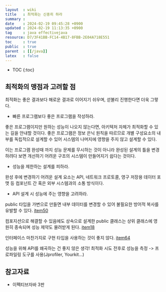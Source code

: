 ```yaml
---
layout  : wiki
title   : 최적화는 신중히 하라 
summary : 
date    : 2024-02-19 09:45:28 +0900
updated : 2024-02-19 11:13:35 +0900
tag     : java effectivejava
resource: D7/3F41BB-FC14-4B17-8FBB-2E04A718E551
toc     : true
public  : true
parent  : [[/java]]
latex   : false
---
```

* TOC
{:toc}

## 최적화의 맹점과 고려할 점

최적화는 좋은 결과보다 해로운 결과로 이어지기 쉬우며, 섣불리 진행한다면 더욱 그렇다.

- 빠른 프로그램보다 좋은 프로그램을 작성하라.

좋은 프로그램이지만 원하는 성능이 나오지 않는다면, 아키텍처 자체가 최적화할 수 있는 길을 안내할 것이다. 좋은 프로그램은 정보 은닉 원칙을 따르므로 개별 구성요소의 내부를 독립적으로 설계할 수 있어 시스템의 나머지에 영향을 주지 않고 설계할 수 있다.

이는 프로그램 완성때 까지 성능 문제를 무시하는 것이 아니라 완성된 설계의 틀을 변경하려다 보면 개선하기 어려운 구조의 시스템이 만들어지기 쉽다는 것이다.

- 성능을 제한하는 설계를 피하라.

완성 후에 변경하기 어려운 설계 요소는 API, 네트워크 프로토콜, 영구 저장용 데이터 포맷 등 컴포넌트 간 혹은 외부 시스템과의 소통 방식이다. 

- API 설계 시 성능에 주는 영향을 고려하라.

public 타입을 가변으로 만들면 내부 데이터를 변경할 수 있어 불필요한 방어적 복사를 유발할 수 있다. [item50](https://voyager003.github.io/wiki/java/effective_item50/)

컴포지션으로 해결할 수 있음에도 상속으로 설계한 public 클래스는 상위 클래스에 영원히 종속되며 성능 제약도 물려받게 된다. [item18](https://voyager003.github.io/wiki/java/effective_item18/)

인터페이스 마찬가지로 구현 타입을 사용하는 것이 좋지 않다. [item64](https://voyager003.github.io/wiki/java/effective_item64/)

성능을 위해 API를 왜곡하는 건 좋지 않은 생각! 최적화 시도 전후로 성능을 측정 -> 프로파일링 도구를 사용(Jprofiler, Yourkit...)

## 참고자료

- 이펙티브자바 3판

